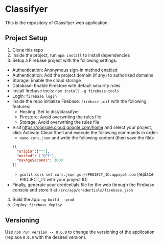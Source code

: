 # Classifyer

This is the repository of Classifyer web application.

## Project Setup

1. Clone this repo
2. Inside the project, run `npm install` to install dependencies
3. Setup a Firebase project with the following settings:
  - Authentication: Anonymous sign-in method enabled
  - Authentication: Add the project domain (if any) to authorized domains
  - Storage: Enable the cloud storage
  - Database: Enable Firestore with default security rules
  - Install firebase tools: `npm install -g firebase-tools`
  - Login: `firebase login`
  - Inside the repo initialize Firebase: `firebase init` with the following features:
    - Hosting: Set to dist/classifyer
    - Firestore: Avoid overwriting the rules file
    - Storage: Avoid overwriting the rules file
  - Visit <https://console.cloud.google.com/home> and select your project, click Activate Cloud Shell and execute the following commands in order:
    - `nano cors.json` and write the following content (then save the file):
    ```json
    [{
      "origin":["*"],
      "method": ["GET"],
      "maxAgeSeconds": 3600
    }]
    ```
    - `gsutil cors set cors.json gs://PROJECT_ID.appspot.com` (replace PROJECT_ID with your project ID)
  - Finally, generate your credentials file for the web through the Firebase console and store it at `/src/app/credentials/firebase.json`
4. Build the app: `ng build --prod`
5. Deploy: `firebase deploy`

## Versioning

Use `npm run version -- 0.0.0` to change the versioning of the application (replace `0.0.0` with the desired version).
